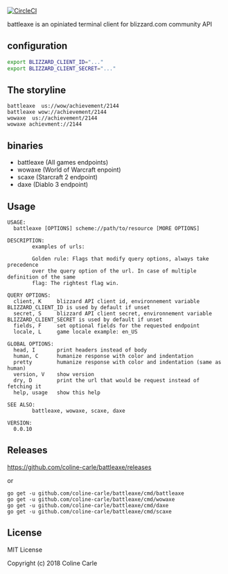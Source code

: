 
[![CircleCI](https://circleci.com/gh/coline-carle/battleaxe.svg?style=svg)](https://circleci.com/gh/coline-carle/battleaxe)

battleaxe is an opiniated terminal client for blizzard.com community API

## configuration
```sh
export BLIZZARD_CLIENT_ID="..."
export BLIZZARD_CLIENT_SECRET="..."
```

## The storyline

```
battleaxe  us://wow/achievement/2144
battleaxe wow://achievement/2144
wowaxe  us://achievement/2144
wowaxe achievment://2144
```

## binaries
- battleaxe (All games endpoints)
- wowaxe (World of Warcraft enpoint)
- scaxe (Starcraft 2 endpoint)
- daxe (Diablo 3 endpoint)
## Usage

```
USAGE:
  battleaxe [OPTIONS] scheme://path/to/resource [MORE OPTIONS]

DESCRIPTION:
        examples of urls:

        Golden rule: Flags that modify query options, always take precedence
        over the query option of the url. In case of multiple definition of the same
        flag: The rightest flag win.

QUERY OPTIONS:
  client, K     blizzard API client id, environnement variable BLIZZARD_CLIENT_ID is used by default if unset
  secret, S     blizzard API client secret, environnement variable BLIZZARD_CLIENT_SECRET is used by default if unset
  fields, F     set optional fields for the requested endpoint
  locale, L     game locale example: en_US

GLOBAL OPTIONS:
  head, I       print headers instead of body
  human, C      humanize response with color and indentation
  pretty        humanize response with color and indentation (same as human)
  version, V    show version
  dry, D        print the url that would be request instead of fetching it
  help, usage   show this help

SEE ALSO:
        battleaxe, wowaxe, scaxe, daxe

VERSION:
  0.0.10

```

## Releases

https://github.com/coline-carle/battleaxe/releases

or

```
go get -u github.com/coline-carle/battleaxe/cmd/battleaxe
go get -u github.com/coline-carle/battleaxe/cmd/wowaxe
go get -u github.com/coline-carle/battleaxe/cmd/daxe
go get -u github.com/coline-carle/battleaxe/cmd/scaxe
```


## License

MIT License

Copyright (c) 2018 Coline Carle

